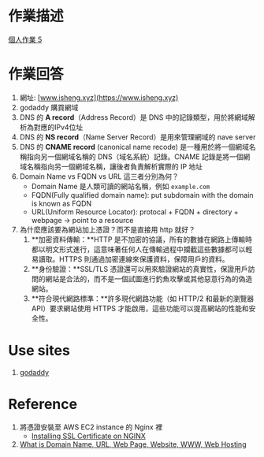 # 作業描述
[個人作業 5](https://lightda-tw.notion.site/20241017-W05-5-1222ceabc70c804caceec6e5156ddd36)

# 作業回答
1. 網址: [www.isheng.xyz](https://www.isheng.xyz)
2. godaddy 購買網域
3. DNS 的 **A record**（Address Record）是 DNS 中的記錄類型，用於將網域解析為對應的IPv4位址
4. DNS 的 **NS record**（Name Server Record）是用來管理網域的 nave server
5. DNS 的 **CNAME record** (canonical name recode) 是一種用於將一個網域名稱指向另一個網域名稱的 DNS（域名系統）記錄。CNAME  記錄是將一個網域名稱指向另一個網域名稱，讓後者負責解析實際的 IP 地址
6. Domain Name vs FQDN vs URL 這三者分別為何？
    * Domain Name 是人類可讀的網站名稱，例如 `example.com`
    * FQDN(Fully qualified domain name): put subdomain with the domain is known as FQDN
    * URL(Uniform Resource Locator): protocal + FQDN + directory + webpage -> point to a resource
7. 為什麼應該要為網站加上憑證？而不是直接用 http 就好？
    1. **加密資料傳輸：**HTTP 是不加密的協議，所有的數據在網路上傳輸時都以明文形式進行，這意味著任何人在傳輸過程中攔截這些數據都可以輕易讀取。HTTPS 則通過加密連線來保護資料，保障用戶的資料。
    2. **身份驗證：**SSL/TLS 憑證還可以用來驗證網站的真實性，保證用戶訪問的網站是合法的，而不是一個試圖進行釣魚攻擊或其他惡意行為的偽造網站。
    3. **符合現代網路標準：**許多現代網路功能（如 HTTP/2 和最新的瀏覽器 API）要求網站使用 HTTPS 才能啟用，這些功能可以提高網站的性能和安全性。


# Use sites
1. [godaddy](https://dashboard.godaddy.com/venture?ventureId=75604efb-5eb4-4a44-82ca-e2ba446da452&itc=vh_ventureredirect)


# Reference
1. 將憑證安裝至 AWS EC2 instance 的 Nginx 裡
    * [Installing SSL Certificate on NGINX](https://help.zerossl.com/hc/en-us/articles/360058295894-Installing-SSL-Certificate-on-NGINX)
2. [What is Domain Name, URL, Web Page, Website, WWW, Web Hosting](https://www.youtube.com/watch?v=sh7fe05mUfA)
